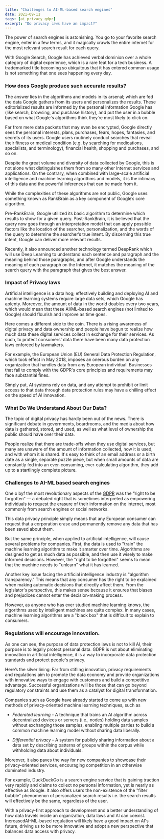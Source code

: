 ```yaml
---
title: "Challenges to AI-ML-based search engines"
date: 2021-09-11
tags: [ai privacy gdpr]
excerpt: "Do privacy laws have an impact?"
---
```


The power of search engines is astonishing. You go to your favorite search engine, enter in a few terms, and it magically crawls the entire internet for the most relevant search result for each query.

With Google Search, Google has achieved verbal dominion over a whole category of digital experience, which is a rare feat for a tech business. A trademarked title becoming so ubiquitous that it has entered common usage is not something that one sees happening every day.

### How does Google produce such accurate results?

The answer lies in the algorithms and models in its arsenal; which are fed the data Google gathers from its users and personalizes the results. These editorialized results are informed by the personal information Google has (like search, browsing, and purchase history), and put the user in a bubble based on what Google's algorithms think they’re most likely to click on.

Far from mere data packets that may even be encrypted, Google directly sees the personal interests, plans, purchases, fears, hopes, fantasies, and secrets of its users. Google users routinely conduct searches that reveal their fitness or medical condition (e.g. by searching for medications, specialists, and terminology), financial health, shopping and purchases, and so on.

Despite the great volume and diversity of data collected by Google, this is not alone what distinguishes them from so many other Internet services and applications. On the contrary, when combined with large-scale artificial intelligence and machine learning algorithms and models, it is the intimacy of this data and the powerful inferences that can be made from it.

While the complexities of these algorithms are not public, Google uses something known as RankBrain as a key component of Google’s core algorithm.

Pre-RankBrain, Google utilized its basic algorithm to determine which results to show for a given query. Post-RankBrain, it is believed that the query now goes through an interpretation model that can apply possible factors like the location of the searcher, personalization, and the words of the query to determine the searcher’s true intent. By discerning this true intent, Google can deliver more relevant results.

Recently, it also announced another technology termed DeepRank which will use Deep Learning to understand each sentence and paragraph and the meaning behind those paragraphs, and after Google understands the meaning of each paragraph on the Internet, it matches the meaning of the search query with the paragraph that gives the best answer.

### Impact of Privacy laws

Artificial intelligence is a data hog; effectively building and deploying AI and machine learning systems require large data sets, which Google has aplenty. Moreover, the amount of data in the world doubles every two years, which would mean that these AI/ML-based search engines (not limited to Google) should flourish and improve as time goes.

Here comes a different side to the coin. There is a rising awareness of digital privacy and data ownership and people have begun to realize how much data these digital services collect in exchange for their services. As such, to protect consumers’ data there have been many data protection laws enforced by lawmakers.

For example, the European Union (EU) General Data Protection Regulation, which took effect in May 2018, imposes an onerous burden on any organization that handles data from any European individual. Businesses that fail to comply with the GDPR's core principles and requirements may face substantial fines.

Simply put, AI systems rely on data, and any attempt to prohibit or limit access to that data through data protection rules may have a chilling effect on the speed of AI innovation.

### What Do We Understand About Our Data?

The topic of digital privacy has hardly been out of the news. There is significant debate in governments, boardrooms, and the media about how data is gathered, stored, and used, as well as what level of ownership the public should have over their data.

People realize that there are trade-offs when they use digital services, but many are unaware of the amount of information collected, how it is used, and with whom it is shared. It's easy to think of an email address or a birth date as a single, separate puzzle piece, but when small amounts of data are constantly fed into an ever-consuming, ever-calculating algorithm, they add up to a startlingly complete picture.

### Challenges to AI-ML based search engines

One o byf the most revolutionary aspects of the [GDPR](https://gdpr-info.eu/) was the “right to be forgotten” — a debated right that is sometimes interpreted as empowering individuals to request the erasure of their information on the internet, most commonly from search engines or social networks.

This data privacy principle simply means that any European consumer can request that a corporation erase and permanently remove any data that has been saved about them.

But the same principle, when applied to artificial intelligence, will cause several problems for companies. First, the data is used to "train" the machine learning algorithm to make it smarter over time. Algorithms are designed to get as much data as possible, and then use it wisely to make informed decisions. However, the "right to be forgotten" seems to mean that the machine needs to "unlearn" what it has learned.

Another key issue facing the artificial intelligence industry is "algorithm transparency." This means that any consumer has the right to be explained when making automatic decisions that directly affect them. From the legislator's perspective, this makes sense because it ensures that biases and prejudices cannot enter the decision-making process.

However, as anyone who has ever studied machine learning knows, the algorithms used by intelligent machines are quite complex. In many cases, machine learning algorithms are a "black box" that is difficult to explain to consumers.

### Regulations will encourage innovation.

As one can see, the purpose of data protection laws is not to kill AI, their purpose is to legally protect personal data. GDPR is not about eliminating innovation in artificial intelligence, it is a way to incorporate data protection standards and protect people's privacy.

Here’s the silver lining: Far from stifling innovation, privacy requirements and regulations aim to promote the data economy and provide organizations with innovative ways to engage with customers and build a competitive advantage. Successful organizations will be those that can go beyond regulatory constraints and use them as a catalyst for digital transformation.

Companies such as Google have already started to come up with new methods of privacy-oriented machine learning techniques, such as

- _Federated learning_ - A technique that trains an AI algorithm across decentralized devices or servers (i.e., nodes) holding data samples without exchanging those samples, enabling multiple parties to build a common machine learning model without sharing data liberally.

- _Differential privacy_ - A system for publicly sharing information about a data set by describing patterns of groups within the corpus while withholding data about individuals.

Moreover, it also paves the way for new companies to showcase their privacy-oriented services, encouraging competition in an otherwise dominated industry.

For example, DuckDuckGo is a search engine service that is gaining traction very rapidly and claims to collect no personal information, yet is nearly as effective as Google. It also offers users the non-existence of the "filter bubble" phenomenon of personalized search results i.e. the search results will effectively be the same, regardless of the user.

With a privacy-first approach to development and a better understanding of how data travels inside an organization, data laws and AI can coexist. IncreasedAI-ML-based regulation will likely have a good impact on AI's future, driving us to be more innovative and adopt a new perspective that balances data access with privacy.
